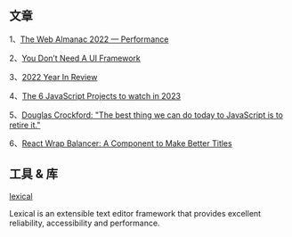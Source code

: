 ## 文章

1、[The Web Almanac 2022 — Performance ](https://almanac.httparchive.org/en/2022/performance)

2、[You Don’t Need A UI Framework](https://www.smashingmagazine.com/2022/05/you-dont-need-ui-framework/)

3、[2022 Year In Review](https://blog.vuejs.org/posts/2022-year-in-review.html)

4、[The 6 JavaScript Projects to watch in 2023](https://byteofdev.com/posts/javascript-projects-2022/)

5、[Douglas Crockford: "The best thing we can do today to JavaScript is to retire it."](https://evrone.com/douglas-crockford-interview)

6、[React Wrap Balancer: A Component to Make Better Titles](https://github.com/shuding/react-wrap-balancer)

## 工具 & 库

[lexical](https://lexical.dev/)

Lexical is an extensible text editor framework that provides excellent reliability, accessibility and performance.